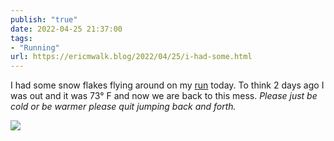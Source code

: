 ```yaml
---
publish: "true"
date: 2022-04-25 21:37:00
tags:
- "Running"
url: https://ericmwalk.blog/2022/04/25/i-had-some.html
---
```

I had some snow flakes flying around on my [run](http://www.strava.com/activities/7040494889) today. To think 2 days ago I was out and it was 73° F and now we are back to this mess. *Please just be cold or be warmer please quit jumping back and forth.*


![](https://ericmwalk.blog/uploads/2022/53bc931a3b.jpg)